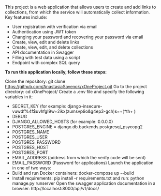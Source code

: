This project is a web application that allows users to create and add links to collections, from which the service will automatically collect information. Key features include:

- User registration with verification via email
- Authentication using JWT token
- Changing your password and recovering your password via email
- Create, view, edit and delete links
- Create, view, edit, and delete collections
- API documentation in Swagger
- Filling with test data using a script
- Endpoint with complex SQL query

**To run this application locally, follow these steps:**

Clone the repository: git clone https://github.com/AnastasiaSavenok/xOneProject.git
Go to the project directory: cd xOneProject/
Create a .env file and specify the following variables in it:
- SECRET_KEY (for example: django-insecure-vuwdf%4f$uvhfg!9w+2ikx(zumsvp9o&g4ep3-gch)s=+(*th+ )
- DEBUG
- DJANGO_ALLOWED_HOSTS (for example: 0.0.0.0)
- POSTGRES_ENGINE = django.db.backends.postgresql_psycopg2
- POSTGRES_NAME
- POSTGRES_USER
- POSTGRES_PASSWORD
- POSTGRES_HOST
- POSTGRES_PORT
- EMAIL_ADDRESS (address from which the verify code will be sent)
- EMAIL_PASSWORD (Password for applications)
Launch the application in one of two ways:
- Build and run Docker containers: docker-compose up --build
- Install requirements: pip install -r requirements.txt and run: python manage.py runserver 
Open the swagger application documentation in a browser: http://localhost:8000/api/v1/docs/
